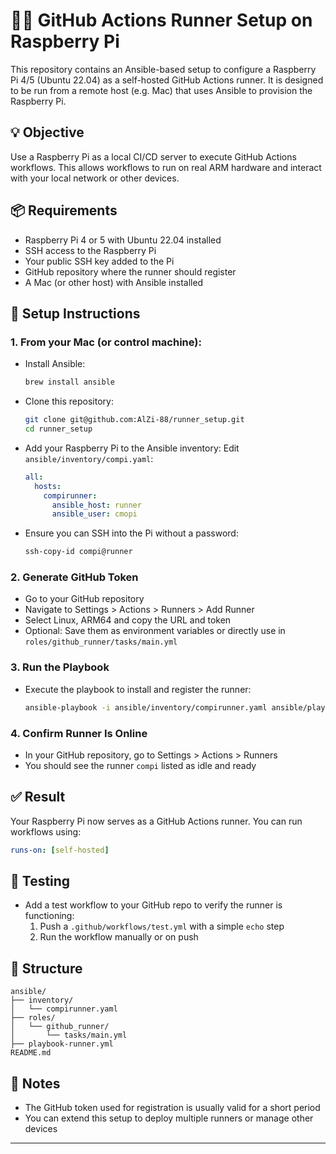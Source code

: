 # 🏃‍♂️ GitHub Actions Runner Setup on Raspberry Pi

This repository contains an Ansible-based setup to configure a Raspberry Pi 4/5 (Ubuntu 22.04) as a self-hosted GitHub Actions runner. It is designed to be run from a remote host (e.g. Mac) that uses Ansible to provision the Raspberry Pi.

## 💡 Objective

Use a Raspberry Pi as a local CI/CD server to execute GitHub Actions workflows. This allows workflows to run on real ARM hardware and interact with your local network or other devices.

## 📦 Requirements

- Raspberry Pi 4 or 5 with Ubuntu 22.04 installed
- SSH access to the Raspberry Pi
- Your public SSH key added to the Pi
- GitHub repository where the runner should register
- A Mac (or other host) with Ansible installed

## 🔧 Setup Instructions

### 1. From your Mac (or control machine):

- Install Ansible:
  ```bash
  brew install ansible
  ```

- Clone this repository:
  ```bash
  git clone git@github.com:AlZi-88/runner_setup.git
  cd runner_setup
  ```

- Add your Raspberry Pi to the Ansible inventory:
  Edit `ansible/inventory/compi.yaml`:
  ```yaml
  all:
    hosts:
      compirunner:
        ansible_host: runner
        ansible_user: cmopi
  ```

- Ensure you can SSH into the Pi without a password:
  ```bash
  ssh-copy-id compi@runner
  ```

### 2. Generate GitHub Token

- Go to your GitHub repository
- Navigate to Settings > Actions > Runners > Add Runner
- Select Linux, ARM64 and copy the URL and token
- Optional: Save them as environment variables or directly use in `roles/github_runner/tasks/main.yml`

### 3. Run the Playbook

- Execute the playbook to install and register the runner:
  ```bash
  ansible-playbook -i ansible/inventory/compirunner.yaml ansible/playbook-runner.yml --ask-become-pass
  ```

### 4. Confirm Runner Is Online

- In your GitHub repository, go to Settings > Actions > Runners
- You should see the runner `compi` listed as idle and ready

## ✅ Result

Your Raspberry Pi now serves as a GitHub Actions runner. You can run workflows using:

```yaml
runs-on: [self-hosted]
```

## 🧪 Testing

- Add a test workflow to your GitHub repo to verify the runner is functioning:
  1. Push a `.github/workflows/test.yml` with a simple `echo` step
  2. Run the workflow manually or on push

## 📁 Structure

```
ansible/
├── inventory/
│   └── compirunner.yaml
├── roles/
│   └── github_runner/
│       └── tasks/main.yml
├── playbook-runner.yml
README.md
```

## 📌 Notes

- The GitHub token used for registration is usually valid for a short period
- You can extend this setup to deploy multiple runners or manage other devices

---

